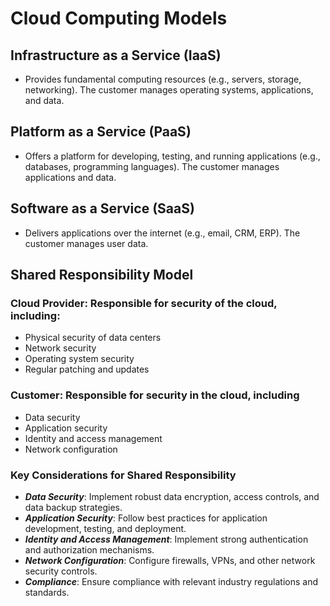 # Cloud Computing Models

## **Infrastructure as a Service (IaaS)**

- Provides fundamental computing resources (e.g., servers, storage, networking). The customer manages operating systems, applications, and data.

## **Platform as a Service (PaaS)**

- Offers a platform for developing, testing, and running applications (e.g., databases, programming languages). The customer manages applications and data.

## **Software as a Service (SaaS)**

- Delivers applications over the internet (e.g., email, CRM, ERP). The customer manages user data.

## **Shared Responsibility Model**

### **Cloud Provider: Responsible for security of the cloud, including:**

- Physical security of data centers
- Network security
- Operating system security
- Regular patching and updates

### **Customer: Responsible for security in the cloud, including**

- Data security
- Application security
- Identity and access management
- Network configuration

### **Key Considerations for Shared Responsibility**

- ***Data Security***: Implement robust data encryption, access controls, and data backup strategies.
- ***Application Security***: Follow best practices for application development, testing, and deployment.
- ***Identity and Access Management***: Implement strong authentication and authorization mechanisms.
- ***Network Configuration***: Configure firewalls, VPNs, and other network security controls.
- ***Compliance***: Ensure compliance with relevant industry regulations and standards.
